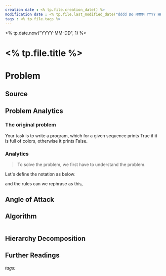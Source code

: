 ```yaml
---
creation date : <% tp.file.creation_date() %> 
modification date : <% tp.file.last_modified_date("dddd Do MMMM YYYY HH:mm:ss") %> 
tags : <% tp.file.tags %>
---
```


<% tp.date.now("YYYY-MM-DD", 1) %> 

# <% tp.file.title %> 

Problem
===

Source
---

Problem Analytics
---

### The original problem




Your task is to write a program, which for a given sequence prints True if it is full of colors, otherwise it prints False.

### Analytics
> To solve the problem, we first have to understand the problem.

Let's define the notation as below:


and the rules can we rephrase as this,




Angle of Attack
---



Algorithm
---
````

````

Hierarchy Decomposition
---

Further Readings
---
###### tags: 